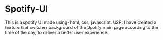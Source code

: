 # Spotify-UI
This is a spotify UI made using- html, css, javascript. USP: I have created a feature that switches background of the Spotify main page according to the time of the day, to deliver a better user experience.
